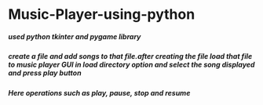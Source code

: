 # Music-Player-using-python
##### used python tkinter and pygame library
##### create a file and add songs to that file.after creating the file load that file to music player GUI in load directory option and select the song displayed and press play button
##### Here operations such as play, pause, stop and resume
